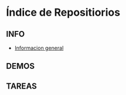 # Índice de Repositiorios

## INFO

- [Informacion general](https://github.com/uchileFI3104B-2018B/info-general)

## DEMOS

## TAREAS

